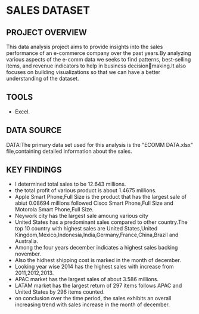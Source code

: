 # SALES DATASET

## PROJECT OVERVIEW

This data analysis project aims to provide insights into the sales performance of an e-commerce company over the past years.By analyzing various aspects of the e-comm data we seeks to find patterns, best-selling items, and revenue indicators to help in business decisionmaking.It also focuses on building visualizations so that we can have a better understanding of the dataset.

## TOOLS

- Excel.

## DATA SOURCE

DATA:The primary data set used for this analysis is the "ECOMM DATA.xlsx" file,containing detailed information about the sales.

## KEY FINDINGS
- I determined total sales to be 12.643 millions.
- the total profit of various product is about 1.4675 millions.
- Apple Smart Phone,Full Size is the product that has the largest sale of abiut 0.08694 millions followed Cisco Smart Phone,Full Size and Motorola Smart Phone,Full Size.
- Neywork city has the largest sale amoung various city
- United States has a predominant sales compared to other country.The top 10 country with highest sales are United States,United Kingdom,Mexico,Indonesia,India,Germany,France,China,Brazil and Australia.
- Among the four years december indicates a highest sales backing november.
- Also the hidhest shipping cost is marked in the month of december.
- Looking year wise 2014 has the highest sales with increase from 2011,2012,2013.
- APAC market has the largest sales of about 3.586 millions.
- LATAM market has the largest return of 297 items follows APAC and United States by 296 items counted.
- on conclusion over the time period, the sales exhibits an overall increasing trend with sales increase in the month of december.

